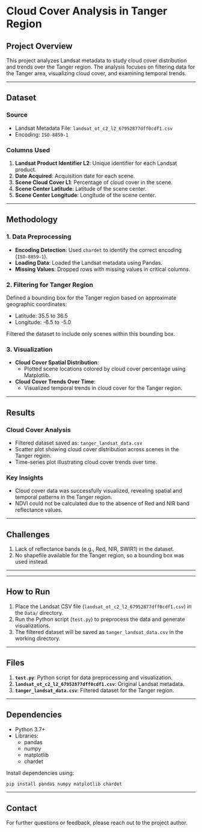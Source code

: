 
# Cloud Cover Analysis in Tanger Region

## Project Overview
This project analyzes Landsat metadata to study cloud cover distribution and trends over the Tanger region. The analysis focuses on filtering data for the Tanger area, visualizing cloud cover, and examining temporal trends.

---

## Dataset
### Source
- Landsat Metadata File: `landsat_ot_c2_l2_67952877dff0cdf1.csv`
- Encoding: `ISO-8859-1`

### Columns Used
1. **Landsat Product Identifier L2**: Unique identifier for each Landsat product.
2. **Date Acquired**: Acquisition date for each scene.
3. **Scene Cloud Cover L1**: Percentage of cloud cover in the scene.
4. **Scene Center Latitude**: Latitude of the scene center.
5. **Scene Center Longitude**: Longitude of the scene center.

---

## Methodology

### 1. Data Preprocessing
- **Encoding Detection**: Used `chardet` to identify the correct encoding (`ISO-8859-1`).
- **Loading Data**: Loaded the Landsat metadata using Pandas.
- **Missing Values**: Dropped rows with missing values in critical columns.

### 2. Filtering for Tanger Region
Defined a bounding box for the Tanger region based on approximate geographic coordinates:
- Latitude: 35.5 to 36.5
- Longitude: -6.5 to -5.0

Filtered the dataset to include only scenes within this bounding box.

### 3. Visualization
- **Cloud Cover Spatial Distribution**:
  - Plotted scene locations colored by cloud cover percentage using Matplotlib.
- **Cloud Cover Trends Over Time**:
  - Visualized temporal trends in cloud cover for the Tanger region.

---

## Results

### Cloud Cover Analysis
- Filtered dataset saved as: `tanger_landsat_data.csv`
- Scatter plot showing cloud cover distribution across scenes in the Tanger region.
- Time-series plot illustrating cloud cover trends over time.

### Key Insights
- Cloud cover data was successfully visualized, revealing spatial and temporal patterns in the Tanger region.
- NDVI could not be calculated due to the absence of Red and NIR band reflectance values.

---

## Challenges
1. Lack of reflectance bands (e.g., Red, NIR, SWIR1) in the dataset.
2. No shapefile available for the Tanger region, so a bounding box was used instead.

---

---

## How to Run
1. Place the Landsat CSV file (`landsat_ot_c2_l2_67952877dff0cdf1.csv`) in the `Data/` directory.
2. Run the Python script (`test.py`) to preprocess the data and generate visualizations.
3. The filtered dataset will be saved as `tanger_landsat_data.csv` in the working directory.

---

## Files
1. **`test.py`**: Python script for data preprocessing and visualization.
2. **`landsat_ot_c2_l2_67952877dff0cdf1.csv`**: Original Landsat metadata.
3. **`tanger_landsat_data.csv`**: Filtered dataset for the Tanger region.

---

## Dependencies
- Python 3.7+
- Libraries:
  - pandas
  - numpy
  - matplotlib
  - chardet

Install dependencies using:
```bash
pip install pandas numpy matplotlib chardet
```

---

## Contact
For further questions or feedback, please reach out to the project author.
